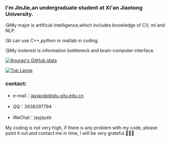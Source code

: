 ### I'm JinJie,an undergraduate student at Xi'an Jiaotong University.

😘My major is artificial intelligence,which includes knowledge of CV, ml and NLP.

😘I can use C++,python or matlab in coding.

😘My insterest is information bottleneck and brain-computer interface.

[![Anurag's GitHub stats](https://github-readme-stats.vercel.app/api?username=kid-yang233)](https://github.com/anuraghazra/github-readme-stats)

[![Top Langs](https://github-readme-stats.vercel.app/api/top-langs/?username=kid-yang233)](https://github.com/anuraghazra/github-readme-stats)

### contact:
* e-mail：jayjaysb@stu.xjtu.edu.cn

* QQ：2638297794
  
* WeChat：jayjaysb

My coding is not very high, if there is any problem with my code, please point it out and contact me in time, I will be very grateful.🥺🥺🥺
